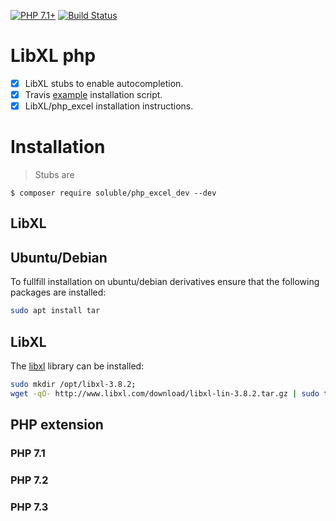 
[![PHP 7.1+](https://img.shields.io/badge/php-7.1+-ff69b4.svg)](https://packagist.org/packages/belgattitude/php_excel_dev)
[![Build Status](https://travis-ci.org/belgattitude/php_excel_dev.svg?branch=master)](https://travis-ci.org/belgattitude/php_excel_dev)

# LibXL php


- [x] LibXL stubs to enable autocompletion.
- [x] Travis [example](.travis/travis-install-libxl.sh) installation script.
- [x] LibXL/php_excel installation instructions.

# Installation

> Stubs are 

```
$ composer require soluble/php_excel_dev --dev
```

## LibXL

## Ubuntu/Debian

To fullfill installation on ubuntu/debian derivatives ensure
that the following packages are installed:

```bash
sudo apt install tar 
``` 

## LibXL

The [libxl](http://www.libxl.com) library can be installed:

```bash
sudo mkdir /opt/libxl-3.8.2;
wget -qO- http://www.libxl.com/download/libxl-lin-3.8.2.tar.gz | sudo tar zxvf - --strip 1 --directory /opt/libxl-3.8.2
```


## PHP extension

### PHP 7.1

### PHP 7.2

### PHP 7.3
